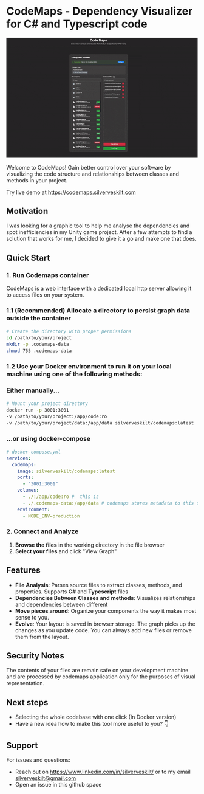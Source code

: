 # CodeMaps - Dependency Visualizer for C# and Typescript code
<!-- demo gif here -->
![Alt Text](./demo.gif)

Welcome to CodeMaps! Gain better control over your software by visualizing the code structure and relationships between classes and methods in your project.

Try live demo at https://codemaps.silverveskilt.com

## Motivation

I was looking for a graphic tool to help me analyse the dependencies and spot inefficiencies in my Unity game project. After a few attempts to find a solution that works for me, I decided to give it a go and make one that does.

## Quick Start

### 1. Run Codemaps container
CodeMaps is a web interface with a dedicated local http server allowing it to access files on your system.

### 1.1 (Recommended) Allocate a directory to persist graph data outside the container
```bash
# Create the directory with proper permissions
cd /path/to/your/project
mkdir -p .codemaps-data
chmod 755 .codemaps-data
```

### 1.2 Use your Docker environment to run it on your local machine using one of the following methods:

### Either manually...

```bash
# Mount your project directory
docker run -p 3001:3001 
-v /path/to/your/project:/app/code:ro 
-v /path/to/your/project/data:/app/data silverveskilt/codemaps:latest 
```

### ...or using docker-compose
```yaml
# docker-compose.yml
services:
  codemaps:
    image: silverveskilt/codemaps:latest
    ports:
      - "3001:3001"
    volumes:
      - ./:/app/code:ro #  this is 
      - ./.codemaps-data:/app/data # codemaps stores metadata to this directory to preserve graph state throughout sessions
    environment:
      - NODE_ENV=production
```

### 2. Connect and Analyze

1. **Browse the files** in the working directory in the file browser
2. **Select your files** and click "View Graph"

## Features

- **File Analysis**: Parses source files to extract classes, methods, and properties. Supports **C#** and **Typescript** files
- **Dependencies Between Classes and methods**: Visualizes relationships and dependencies between different 
- **Move pieces around**: Organize your components the way it makes most sense to you.
- **Evolve**: Your layout is saved in browser storage. The graph picks up the changes as you update code. You can always add new files or remove them from the layout.

## Security Notes

The contents of your files are remain safe on your development machine and are processed by codemaps application only for the purposes of visual representation.

## Next steps
- Selecting the whole codebase with one click (In Docker version)
- Have a new idea how to make this tool more useful to you? 👇

## Support

For issues and questions:
- Reach out on https://www.linkedin.com/in/silverveskilt/ or to my email silverveskilt@gmail.com
- Open an issue in this github space
